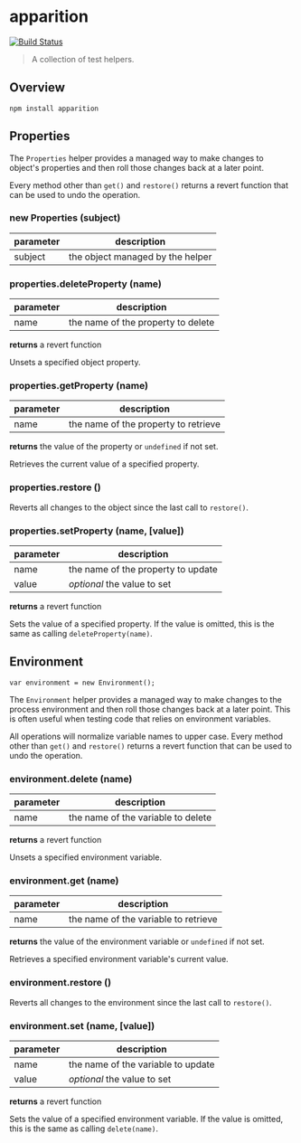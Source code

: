 apparition
==========

[![Build Status](https://travis-ci.org/jagoda/apparition.svg?branch=master)](https://travis-ci.org/jagoda/apparition)

> A collection of test helpers.

## Overview

	npm install apparition

## Properties

The `Properties` helper provides a managed way to make changes to object's
properties and then roll those changes back at a later point.

Every method other than `get()` and `restore()` returns a revert function that can be used to undo
the operation.

### new Properties (subject)

| parameter | description                                   |
|-----------|-----------------------------------------------|
| subject   | the object managed by the helper              |

### properties.deleteProperty (name)

| parameter | description                        |
|-----------|------------------------------------|
| name      | the name of the property to delete |

**returns** a revert function

Unsets a specified object property.

### properties.getProperty (name)

| parameter | description                          |
|-----------|--------------------------------------|
| name      | the name of the property to retrieve |

**returns** the value of the property or `undefined` if not set.

Retrieves the current value of a specified property.

### properties.restore ()

Reverts all changes to the object since the last call to `restore()`.

### properties.setProperty (name, [value])

| parameter | description                        |
|-----------|------------------------------------|
| name      | the name of the property to update |
| value     | _optional_ the value to set        |

**returns** a revert function

Sets the value of a specified property. If the value is omitted,
this is the same as calling `deleteProperty(name)`.


## Environment

```
var environment = new Environment();
```

The `Environment` helper provides a managed way to make changes to the process
environment and then roll those changes back at a later point. This is often
useful when testing code that relies on environment variables.

All operations will normalize variable names to upper case. Every method other
than `get()` and `restore()` returns a revert function that can be used to undo
the operation.

### environment.delete (name)

| parameter | description                        |
|-----------|------------------------------------|
| name      | the name of the variable to delete |

**returns** a revert function

Unsets a specified environment variable.

### environment.get (name)

| parameter | description                          |
|-----------|--------------------------------------|
| name      | the name of the variable to retrieve |

**returns** the value of the environment variable or `undefined` if not set.

Retrieves a specified environment variable's current value.

### environment.restore ()

Reverts all changes to the environment since the last call to `restore()`.

### environment.set (name, [value])

| parameter | description                        |
|-----------|------------------------------------|
| name      | the name of the variable to update |
| value     | _optional_ the value to set        |

**returns** a revert function

Sets the value of a specified environment variable. If the value is omitted,
this is the same as calling `delete(name)`.
